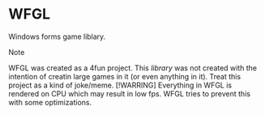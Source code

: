 # WFGL
 Windows forms game liblary.
 > [!NOTE]
 > WFGL was created as a 4fun project. This *library* was not created with the intention of creatin large games in it (or even anything in it). Treat this project as a kind of joke/meme.
> [!WARRING]
> Everything in WFGL is rendered on CPU which may result in low fps. WFGL tries to prevent this with some optimizations.
